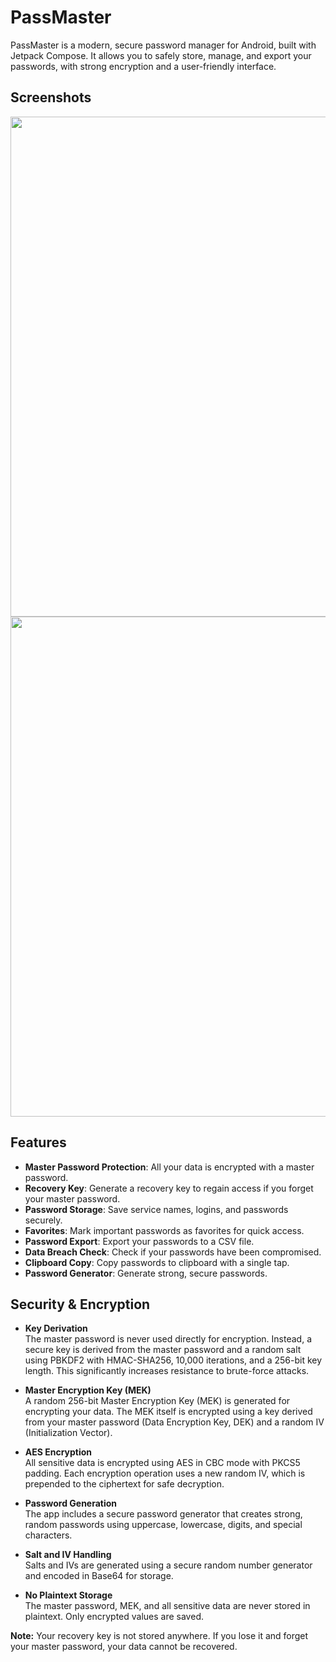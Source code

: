 # PassMaster

PassMaster is a modern, secure password manager for Android, built with Jetpack Compose. It allows you to safely store, manage, and export your passwords, with strong encryption and a user-friendly interface.

## Screenshots

<img src="https://github.com/user-attachments/assets/52ee2bf1-a60f-4157-b37a-3105ee083f85" width="auto" height="800"/>
<img src="https://github.com/user-attachments/assets/bce194fc-a3d0-4232-ada4-53d90d09d679" width="auto" height="800"/>

## Features

- **Master Password Protection**: All your data is encrypted with a master password.
- **Recovery Key**: Generate a recovery key to regain access if you forget your master password.
- **Password Storage**: Save service names, logins, and passwords securely.
- **Favorites**: Mark important passwords as favorites for quick access.
- **Password Export**: Export your passwords to a CSV file.
- **Data Breach Check**: Check if your passwords have been compromised.
- **Clipboard Copy**: Copy passwords to clipboard with a single tap.
- **Password Generator**: Generate strong, secure passwords.

## Security & Encryption

- **Key Derivation**  
  The master password is never used directly for encryption. Instead, a secure key is derived from the master password and a random salt using PBKDF2 with HMAC-SHA256, 10,000 iterations, and a 256-bit key length. This significantly increases resistance to brute-force attacks.

- **Master Encryption Key (MEK)**  
  A random 256-bit Master Encryption Key (MEK) is generated for encrypting your data. The MEK itself is encrypted using a key derived from your master password (Data Encryption Key, DEK) and a random IV (Initialization Vector).

- **AES Encryption**  
  All sensitive data is encrypted using AES in CBC mode with PKCS5 padding. Each encryption operation uses a new random IV, which is prepended to the ciphertext for safe decryption.

- **Password Generation**  
  The app includes a secure password generator that creates strong, random passwords using uppercase, lowercase, digits, and special characters.

- **Salt and IV Handling**  
  Salts and IVs are generated using a secure random number generator and encoded in Base64 for storage.

- **No Plaintext Storage**  
  The master password, MEK, and all sensitive data are never stored in plaintext. Only encrypted values are saved.

**Note:** Your recovery key is not stored anywhere. If you lose it and forget your master password, your data cannot be recovered.
